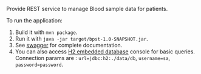 Provide REST service to manage Blood sample data for patients.

To run the application:

1. Build it with `mvn package`.
2. Run it with `java -jar target/bpst-1.0-SNAPSHOT.jar`.
3. See [swagger](http://localhost:8080/bpst-api/swagger-ui.html) for complete documentation.
4. You can also access [H2 embedded database](http://localhost:8080/bpst-api/h2-console) console for basic queries.
   Connection params are : `url=jdbc:h2:./data/db`, `username=sa`, `password=password`.